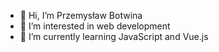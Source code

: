- 👋 Hi, I’m Przemysław Botwina
- 👀 I’m interested in web development
- 🌱 I’m currently learning JavaScript and Vue.js

<!---
WersV/WersV is a ✨ special ✨ repository because its `README.md` (this file) appears on your GitHub profile.
You can click the Preview link to take a look at your changes.
--->
